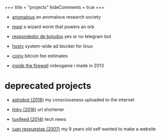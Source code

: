 +++
title = "projects"
hideComments = true
+++

- [anomalous](https://anomalous.xyz/) an anomalous research society

- [magi](https://magi.lol/) a wizard worm that powers an orb

- [respondedor de boludos](https://t.me/respondedorbot) yes or no telegram bot

- [hosty](https://astrolince.com/hosty) system-wide ad blocker for linux

- [coiny](https://twitter.com/coinyfees) bitcoin fee estimates

- [inside the firewall](https://scratch.mit.edu/projects/14166847/) videogame i made in 2013

# deprecated projects

- [astrobot (2018)](https://twitter.com/astroiince) my consciousness uploaded to the internet

- [linky (2016)](https://web.archive.org/web/20180901073301/https://linky.tk/) url shortener

- [tuxifeed (2014)](https://web.archive.org/web/20141222080138/https://tuxi.tk/) tech news

- [juan respuestas (2007)](https://web.archive.org/web/20090804045736/http://juanrespuestas.freeconfigbox.com/)
  my 9 years old self wanted to make a website
